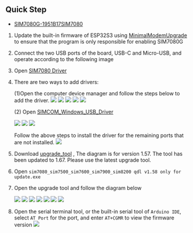 
## Quick Step

* [SIM7080G-1951B17SIM7080](https://drive.google.com/file/d/1-m0eF53mw9n0vw4vfNZ88cRR3GM0T-a1/view?usp=sharing)

1. Update the built-in firmware of ESP32S3 using [MinimalModemUpgrade](../examples/MinimalModemUpgrade/MinimalModemUpgrade.ino) to ensure that the program is only responsible for enabling SIM7080G
2. Connect the two USB ports of the board, USB-C and Micro-USB, and operate according to the following image

3. Open [SIM7080 Driver](https://drive.google.com/file/d/1YGMAH57G7QRPPg9Vrx_PJX9Z7VdwxhIF/view?usp=sharing)
   
4. There are two ways to add drivers:

    (1)Open the computer device manager and follow the steps below to add the driver. 
    ![](../image/update_simxxxx_2.png)
    ![](../image/update_simxxxx_3.png)
    ![](../image/update_simxxxx_4.png)
    ![](../image/update_sim7080_5.png)
    ![](../image/update_simxxxx_6.png)

    (2) Open [SIMCOM_Windows_USB_Driver](https://drive.google.com/file/d/1YGMAH57G7QRPPg9Vrx_PJX9Z7VdwxhIF/view?usp=sharing)

    ![](../image/update_simxxxx_1_1.png)
    ![](../image/update_simxxxx_1_2.png)
    ![](../image/update_simxxxx_1_3.png)


    Follow the above steps to install the driver for the remaining ports that are not installed.
    ![](../image/update_simxxxx_7.png)

5. Download [upgrade_tool](https://drive.google.com/file/d/1nOqJuzBgE8KrMkpQUAWy3nJwqEBVABVn/view?usp=sharing) , The diagram is for version 1.57. The tool has been updated to 1.67. Please use the latest upgrade tool.
6. Open `sim7080_sim7500_sim7600_sim7900_sim8200 qdl v1.58 only for update.exe`
7. Open the upgrade tool and follow the diagram below 

    ![](../image/update_simxxxx_8.png)
    ![](../image/update_simxxxx_9.png)
    ![](../image/update_simxxxx_10.png)
    ![](../image/update_simxxxx_11.png)
    ![](../image/update_simxxxx_12.png)
    ![](../image/update_simxxxx_13.png)
    ![](../image/update_simxxxx_15.png)



8. Open the serial terminal tool, or the built-in serial tool of `Arduino IDE`, select `AT Port` for the port, and enter `AT+CGMR` to view the firmware version 
    ![](../image/update_simxxxx_14.png)



